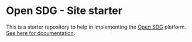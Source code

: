 # Open SDG - Site starter

This is a starter repository to help in implementing the [Open SDG](https://github.com/open-sdg/open-sdg) platform. [See here for documentation](https://open-sdg.readthedocs.io).





<!-- Goal 1 Update -->
<!-- Goal 1 Config Update -->
<!-- All goals Config Update -->
<!-- All goals Config Update -->
<!-- Update from OCDD -->
<!-- Update 9-2022 OCDD -->

